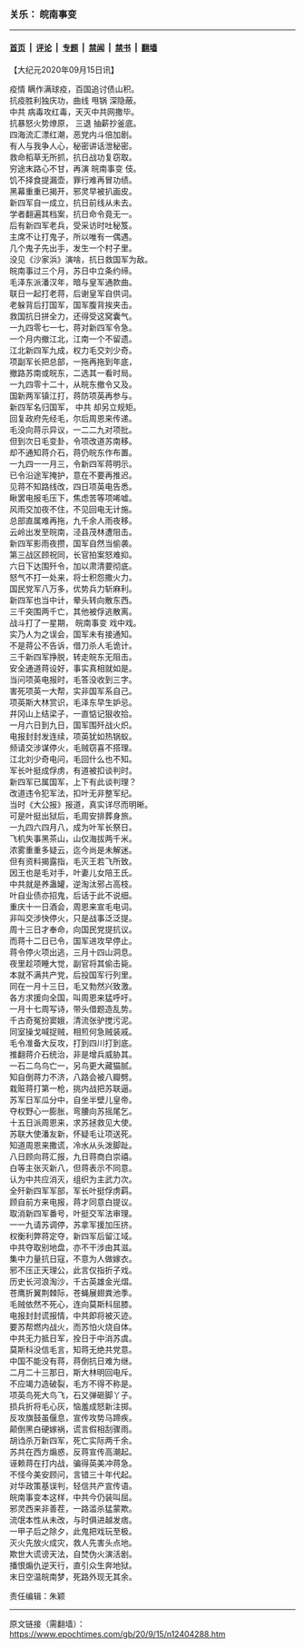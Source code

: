 ### 关乐： 皖南事变

---

#### [首页](../../../..?n12404288) &nbsp;|&nbsp; [评论](../../../../../epoch-comment?n12404288) &nbsp;|&nbsp; [专题](../../../../../epoch-special?n12404288) &nbsp;|&nbsp; [禁闻](../../../../../epoch-news?n12404288) &nbsp;|&nbsp; [禁书](../../../../../books?n12404288) &nbsp;|&nbsp; [翻墙](https://github.com/gfw-breaker/nogfw/blob/master/README.md?n12404288)


<div class="post_content" id="artbody" itemprop="articleBody">
 <!-- article content begin -->
 <p>
  【大纪元2020年09月15日讯】
 </p>
 <p>
  <ok href="https://www.epochtimes.com/gb/tag/%E7%96%AB%E6%83%85.html">
   疫情
  </ok>
  瞒作满球疫，百国追讨债山积。
  <br/>
  抗疫胜利独庆功，曲线
  <ok href="https://www.epochtimes.com/gb/tag/%E7%94%A9%E9%94%85.html">
   甩锅
  </ok>
  深隐蔽。
  <br/>
  <ok href="https://www.epochtimes.com/gb/tag/%E4%B8%AD%E5%85%B1.html">
   中共
  </ok>
  病毒攻红毒，天灭中共网撒毕。
  <br/>
  抗暴怒火势燎原，
  <ok href="https://www.epochtimes.com/gb/tag/%E4%B8%89%E9%80%80.html">
   三退
  </ok>
  抽薪抄釜底。
  <br/>
  四海流汇漂红潮，恶党内斗倍加剧。
  <br/>
  有人与我争人心，秘密讲话泄秘密。
  <br/>
  救命稻草无所抓，抗日战功复窃取。
  <br/>
  穷途末路心不甘，再演
  <ok href="https://www.epochtimes.com/gb/tag/%E7%9A%96%E5%8D%97%E4%BA%8B%E5%8F%98.html">
   皖南事变
  </ok>
  伎。
  <br/>
  饥不择食提漏壶，罪行难再冒功绩。
  <br/>
  黑幕重重已揭开，邪灵早被扒画皮。
  <br/>
  新四军自一成立，抗日前线从未去。
  <br/>
  学者翻遍其档案，抗日命令竟无一。
  <br/>
  后有新四军老兵，受采访时吐秘笈。
  <br/>
  主席不让打鬼子，所以唯有一偶遇。
  <br/>
  几个鬼子先出手，发生一个村子里。
  <br/>
  没见《沙家浜》演啥，抗日救国军为敌。
  <br/>
  皖南事过三个月，苏日中立条约缔。
  <br/>
  毛泽东派潘汉年，暗与皇军通款曲。
  <br/>
  联日一起打老蒋，后谢皇军自供词。
  <br/>
  老躲背后打国军，国军腹背挨夹击。
  <br/>
  救国抗日拼全力，还得受这窝囊气。
  <br/>
  一九四零七一七，蒋对新四军令急。
  <br/>
  一个月内撤江北，江南一个不留遗。
  <br/>
  江北新四军九成，权力毛交刘少奇。
  <br/>
  项副军长把总部，一拖再拖到年底，
  <br/>
  撤路苏南或皖东，二选其一看时局。
  <br/>
  一九四零十二十，从皖东撤令又及。
  <br/>
  国新两军镇江打，蒋防项英再参与。
  <br/>
  新四军名归国军，
  <ok href="https://www.epochtimes.com/gb/tag/%E4%B8%AD%E5%85%B1.html">
   中共
  </ok>
  却另立规矩。
  <br/>
  回复政府先经毛，尔后周恩来传递。
  <br/>
  毛没向蒋示异议，一二二九对项批。
  <br/>
  但到次日毛变卦，令项改道苏南移。
  <br/>
  却不通知蒋介石，蒋仍皖东作布置。
  <br/>
  一九四一一月三，令新四军蒋明示。
  <br/>
  已令沿途军掩护，意在不要再推迟。
  <br/>
  见蒋不知路线改，四日项英电告悉。
  <br/>
  瞅罢电报毛压下，焦虑苦等项唏嘘。
  <br/>
  风雨交加夜不住，不见回电无计施。
  <br/>
  总部直属难再拖，九千余人雨夜移。
  <br/>
  云岭出发至皖南，泾县茂林遭阻击。
  <br/>
  新四军影雨夜攒，国军自然当偷袭。
  <br/>
  第三战区顾祝同，长官拍案怒难抑。
  <br/>
  六日下达围歼令，加以肃清要彻底。
  <br/>
  怒气不打一处来，将士积怨撒火力。
  <br/>
  国民党军八万多，优势兵力斩麻利。
  <br/>
  新四军也当中计，晕头转向散东西。
  <br/>
  三千突围两千亡，其他被俘逃散离。
  <br/>
  战斗打了一星期，
  <ok href="https://www.epochtimes.com/gb/tag/%E7%9A%96%E5%8D%97%E4%BA%8B%E5%8F%98.html">
   皖南事变
  </ok>
  戏中戏。
  <br/>
  实乃人为之误会，国军未有接通知。
  <br/>
  不是蒋公不告诉，借刀杀人毛诡计。
  <br/>
  三千新四军挣脱，转走皖东无阻击。
  <br/>
  安全通道蒋设好，事实真相就如是。
  <br/>
  当问项英电报时，毛答没收到三字。
  <br/>
  害死项英一大帮，实非国军系自己。
  <br/>
  项英斯大林赏识，毛泽东早生妒忌。
  <br/>
  井冈山上结梁子，一直惦记狠收拾。
  <br/>
  一月六日到九日，国军围歼战火炽。
  <br/>
  电报封封发连续，项英犹如热锅蚁。
  <br/>
  频请交涉谋停火，毛贼窃喜不搭理。
  <br/>
  江北刘少奇电问，毛回什么也不知。
  <br/>
  军长叶挺成俘虏，有道被扣谈判时。
  <br/>
  新四军已属国军，上下有此谈判理？
  <br/>
  改道违令犯军法，扣叶无非整军纪。
  <br/>
  当时《大公报》报道，真实详尽而明晰。
  <br/>
  可是叶挺出狱后，毛周安排葬身旅。
  <br/>
  一九四六四月八，成为叶军长祭日。
  <br/>
  飞机失事黑茶山，山仅海拔两千米。
  <br/>
  浓雾重重多疑云，迄今尚是未解迷。
  <br/>
  但有资料揭露指，毛灭王若飞所致。
  <br/>
  因王也是毛对手，叶妻儿女陪王氏。
  <br/>
  中共就是养蛊罐，逆淘汰邪占高枝。
  <br/>
  叶自业债亦招鬼，后话于此不说细。
  <br/>
  重庆十一日酒会，周恩来宣毛电词。
  <br/>
  非叫交涉快停火，只是战事泛泛提。
  <br/>
  周十三日才奉命，向国民党提抗议。
  <br/>
  而蒋十二日已令，国军进攻早停止。
  <br/>
  蒋令停火项出逃，三月十四山洞息。
  <br/>
  夜里趁项睡大觉，副官将其偷击毙。
  <br/>
  本就不满共产党，后投国军行列里。
  <br/>
  同在一月十三日，毛又勃然兴致激。
  <br/>
  各方求援向全国，叫周恩来猛呼吁。
  <br/>
  一月十七周写诗，带头借题造乱势。
  <br/>
  千古奇冤扮窦娥，清流张驴搅污泥。
  <br/>
  同室操戈喊捉贼，相煎何急贼装戚。
  <br/>
  毛令准备大反攻，打到四川打到底。
  <br/>
  推翻蒋介石统治，非是增兵威胁其。
  <br/>
  一石二鸟鸟亡一，另鸟更大藏猫腻。
  <br/>
  知自倒蒋力不济，八路会被八瓣劈。
  <br/>
  栽赃蒋打第一枪，挑内战把苏联逼。
  <br/>
  苏军日军瓜分中，自坐半壁儿皇帝。
  <br/>
  夺权野心一膨胀，弯腰向苏摇尾乞。
  <br/>
  十五日派周恩来，求苏拯救见大使。
  <br/>
  苏联大使潘友新，怀疑毛让项送死。
  <br/>
  知道周恩来撒谎，冷水从头泼脚趾。
  <br/>
  八日顾向蒋汇报，九日蒋商白崇禧。
  <br/>
  白等主张灭新八，但蒋表示不同意。
  <br/>
  认为中共应消灭，组织为主武力次。
  <br/>
  全歼新四军军部，军长叶挺俘虏羁。
  <br/>
  顾自前方来电报，蒋才同意白提议。
  <br/>
  取消新四军番号，叶挺交军法审理。
  <br/>
  一一九请苏调停，苏拿军援加压挤。
  <br/>
  权衡利弊蒋定夺，新四军后留江域。
  <br/>
  中共夺取别地盘，亦不干涉由其滋。
  <br/>
  集中力量抗日寇，不意为人做嫁衣。
  <br/>
  邪不压正天理公，此言仅指折子戏。
  <br/>
  历史长河浪淘沙，千古英雄金光熠。
  <br/>
  苍鹰折翼荆棘际，苍蝇展翅粪池季。
  <br/>
  毛贼依然不死心，连向莫斯科屈膝。
  <br/>
  电报封封谎报情，中共即将被灭迹。
  <br/>
  要苏帮燃内战火，而苏怕火烧自体。
  <br/>
  中共无力抵日军，拴日于中消苏虞。
  <br/>
  莫斯科没信毛言，知蒋无绝共党意。
  <br/>
  中国不能没有蒋，蒋倒抗日难为继。
  <br/>
  二月二十三那日，斯大林明回电斥。
  <br/>
  不应竭力造破裂，毛方不得不称是。
  <br/>
  项英鸟死大鸟飞，石又弹砸脚丫子。
  <br/>
  损兵折将毛心灰，恼羞成怒新注掷。
  <br/>
  反攻旗鼓虽偃息，宣传攻势马蹄疾。
  <br/>
  颠倒黑白硬嫁祸，谎言假相刮骤雨。
  <br/>
  胡诌杀万新四军，死亡实际两千余。
  <br/>
  苏共在西方煽惑，反蒋宣传高潮起。
  <br/>
  诬赖蒋在打内战，骗得英美冲蒋急。
  <br/>
  不怪今美安顾问，言错三十年代起。
  <br/>
  对华政策基误判，轻信共产宣传语。
  <br/>
  皖南事变本这样，中共今仍装叫屈。
  <br/>
  邪灵西来非善茬，一路滥杀猛蒙欺。
  <br/>
  流氓本性从未改，与时俱进越发痞。
  <br/>
  一甲子后之除夕，此鬼把戏玩至极。
  <br/>
  灭火先放火成灾，救人先害头点地。
  <br/>
  欺世大谎谤天法，自焚伪火演活剧。
  <br/>
  播恨煽仇逆天行，直引众生奔地狱。
  <br/>
  末日空温皖南梦，死路外现无其余。
 </p>
 <p>
  责任编辑：朱颖
 </p>
 <!-- article content end -->
 <div id="below_article_ad">
 </div>
</div>


---

原文链接（需翻墙）：https://www.epochtimes.com/gb/20/9/15/n12404288.htm